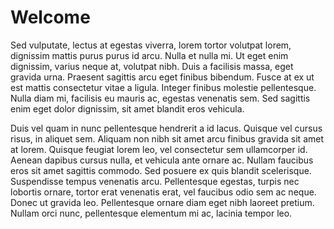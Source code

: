 ---
---
# Welcome

Sed vulputate, lectus at egestas viverra, lorem tortor volutpat lorem, dignissim mattis purus purus id arcu. Nulla et nulla mi. Ut eget enim dignissim, varius neque at, volutpat nibh. Duis a facilisis massa, eget gravida urna. Praesent sagittis arcu eget finibus bibendum. Fusce at ex ut est mattis consectetur vitae a ligula. Integer finibus molestie pellentesque. Nulla diam mi, facilisis eu mauris ac, egestas venenatis sem. Sed sagittis enim eget dolor dignissim, sit amet blandit eros vehicula.

Duis vel quam in nunc pellentesque hendrerit a id lacus. Quisque vel cursus risus, in aliquet sem. Aliquam non nibh sit amet arcu finibus gravida sit amet at lorem. Quisque feugiat lorem leo, vel consectetur sem ullamcorper id. Aenean dapibus cursus nulla, et vehicula ante ornare ac. Nullam faucibus eros sit amet sagittis commodo. Sed posuere ex quis blandit scelerisque. Suspendisse tempus venenatis arcu. Pellentesque egestas, turpis nec lobortis ornare, tortor erat venenatis erat, vel faucibus odio sem ac neque. Donec ut gravida leo. Pellentesque ornare diam eget nibh laoreet pretium. Nullam orci nunc, pellentesque elementum mi ac, lacinia tempor leo. 